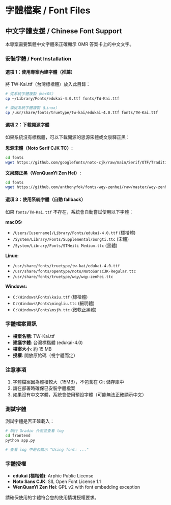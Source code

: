 # 字體檔案 / Font Files

## 中文字體支援 / Chinese Font Support

本專案需要繁體中文字體來正確顯示 OMR 答案卡上的中文文字。

### 安裝字體 / Font Installation

#### 選項 1：使用專案內建字體（推薦）

將 TW-Kai.ttf（台灣標楷體）放入此目錄：

```bash
# 從系統字體複製（macOS）
cp ~/Library/Fonts/edukai-4.0.ttf fonts/TW-Kai.ttf

# 或從系統字體複製（Linux）
cp /usr/share/fonts/truetype/tw-kai/edukai-4.0.ttf fonts/TW-Kai.ttf
```

#### 選項 2：下載開源字體

如果系統沒有標楷體，可以下載開源的思源宋體或文泉驛正黑：

**思源宋體（Noto Serif CJK TC）:**
```bash
cd fonts
wget https://github.com/googlefonts/noto-cjk/raw/main/Serif/OTF/TraditionalChinese/NotoSerifCJKtc-Regular.otf -O TW-Kai.ttf
```

**文泉驛正黑（WenQuanYi Zen Hei）:**
```bash
cd fonts
wget https://github.com/anthonyfok/fonts-wqy-zenhei/raw/master/wqy-zenhei.ttc -O TW-Kai.ttf
```

#### 選項 3：使用系統字體（自動 fallback）

如果 `fonts/TW-Kai.ttf` 不存在，系統會自動嘗試使用以下字體：

**macOS:**
- `/Users/[username]/Library/Fonts/edukai-4.0.ttf` (標楷體)
- `/System/Library/Fonts/Supplemental/Songti.ttc` (宋體)
- `/System/Library/Fonts/STHeiti Medium.ttc` (黑體)

**Linux:**
- `/usr/share/fonts/truetype/tw-kai/edukai-4.0.ttf`
- `/usr/share/fonts/opentype/noto/NotoSansCJK-Regular.ttc`
- `/usr/share/fonts/truetype/wqy/wqy-zenhei.ttc`

**Windows:**
- `C:\Windows\Fonts\kaiu.ttf` (標楷體)
- `C:\Windows\Fonts\mingliu.ttc` (細明體)
- `C:\Windows\Fonts\msjh.ttc` (微軟正黑體)

### 字體檔案資訊

- **檔案名稱**: TW-Kai.ttf
- **建議字體**: 台灣標楷體 (edukai-4.0)
- **檔案大小**: 約 15 MB
- **授權**: 開放原始碼（視字體而定）

### 注意事項

1. 字體檔案因為體積較大（15MB），不包含在 Git 儲存庫中
2. 請在部署時確保已安裝字體檔案
3. 如果沒有中文字體，系統會使用預設字體（可能無法正確顯示中文）

### 測試字體

測試字體是否正確載入：

```bash
# 執行 Gradio 介面並查看 log
cd frontend
python app.py

# 查看 log 中是否顯示 "Using font: ..."
```

### 字體授權

- **edukai (標楷體)**: Arphic Public License
- **Noto Sans CJK**: SIL Open Font License 1.1
- **WenQuanYi Zen Hei**: GPL v2 with font embedding exception

請確保使用的字體符合您的使用情境授權要求。

